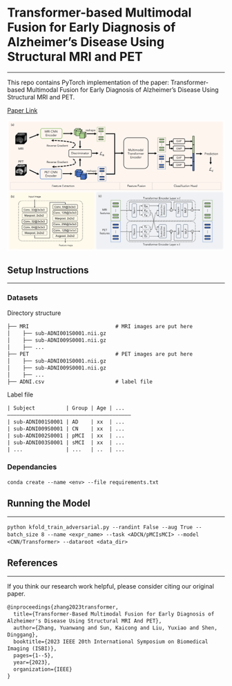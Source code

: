 # Transformer-based Multimodal Fusion for Early Diagnosis of Alzheimer’s Disease Using Structural MRI and PET

---

This repo contains PyTorch implementation of the paper: Transformer-based Multimodal Fusion for Early Diagnosis of Alzheimer’s Disease Using Structural MRI and PET. 

[Paper Link](https://ieeexplore.ieee.org/abstract/document/10230577/)

![image](img/method.png)

## Setup Instructions

---

### Datasets

Directory structure

   ````
   ├── MRI                            # MRI images are put here
   │    ├── sub-ADNI001S0001.nii.gz
   │    ├── sub-ADNI009S0001.nii.gz   
   │    ├── ...
   ├── PET                            # PET images are put here
   │    ├── sub-ADNI001S0001.nii.gz
   │    ├── sub-ADNI009S0001.nii.gz
   │    ├── ...
   ├── ADNI.csv                       # label file 
   ````

Label file

````
| Subject          | Group | Age | ...
————————————————————————————————————————
| sub-ADNI001S0001 | AD    | xx  | ...
| sub-ADNI009S0001 | CN    | xx  | ...
| sub-ADNI002S0001 | pMCI  | xx  | ...
| sub-ADNI003S0001 | sMCI  | xx  | ...
| ...              | ...   | ..  | ...
````

### Dependancies

``conda create --name <env> --file requirements.txt``

## Running the Model

---

``python kfold_train_adversarial.py --randint False --aug True --batch_size 8 --name <expr_name> --task <ADCN/pMCIsMCI> --model <CNN/Transformer> --dataroot <data_dir>
``

## References

---

If you think our research work helpful, please consider citing our original paper.

````
@inproceedings{zhang2023transformer,
  title={Transformer-Based Multimodal Fusion for Early Diagnosis of Alzheimer's Disease Using Structural MRI And PET},
  author={Zhang, Yuanwang and Sun, Kaicong and Liu, Yuxiao and Shen, Dinggang},
  booktitle={2023 IEEE 20th International Symposium on Biomedical Imaging (ISBI)},
  pages={1--5},
  year={2023},
  organization={IEEE}
}
````
